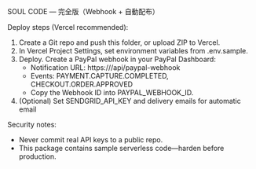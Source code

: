 SOUL CODE — 完全版（Webhook + 自動配布）

Deploy steps (Vercel recommended):
1. Create a Git repo and push this folder, or upload ZIP to Vercel.
2. In Vercel Project Settings, set environment variables from .env.sample.
3. Deploy. Create a PayPal webhook in your PayPal Dashboard:
   - Notification URL: https://<your-vercel-domain>/api/paypal-webhook
   - Events: PAYMENT.CAPTURE.COMPLETED, CHECKOUT.ORDER.APPROVED
   - Copy the Webhook ID into PAYPAL_WEBHOOK_ID.
4. (Optional) Set SENDGRID_API_KEY and delivery emails for automatic email

Security notes:
- Never commit real API keys to a public repo.
- This package contains sample serverless code—harden before production.

